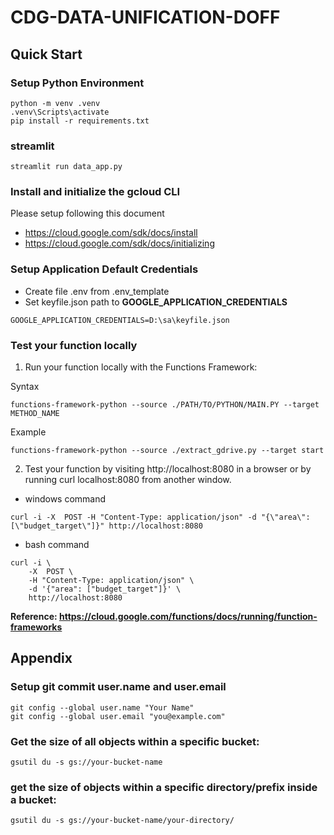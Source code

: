 # CDG-DATA-UNIFICATION-DOFF

## Quick Start

### Setup Python Environment
```console
python -m venv .venv
.venv\Scripts\activate
pip install -r requirements.txt
```

### streamlit
```
streamlit run data_app.py
```

### Install and initialize the gcloud CLI
Please setup following this document 
- https://cloud.google.com/sdk/docs/install
- https://cloud.google.com/sdk/docs/initializing

### Setup Application Default Credentials
- Create file .env from .env_template
- Set keyfile.json path to **GOOGLE_APPLICATION_CREDENTIALS**
```console
GOOGLE_APPLICATION_CREDENTIALS=D:\sa\keyfile.json
```

### Test your function locally
1. Run your function locally with the Functions Framework:

Syntax
```console
functions-framework-python --source ./PATH/TO/PYTHON/MAIN.PY --target METHOD_NAME
```
Example
```console
functions-framework-python --source ./extract_gdrive.py --target start
```
2. Test your function by visiting http://localhost:8080 in a browser or by running curl localhost:8080 from another window.
- windows command
```console
curl -i -X  POST -H "Content-Type: application/json" -d "{\"area\": [\"budget_target\"]}" http://localhost:8080
```
- bash command
```console
curl -i \
    -X  POST \
    -H "Content-Type: application/json" \
    -d '{"area": ["budget_target"]}' \
    http://localhost:8080
```

**Reference: https://cloud.google.com/functions/docs/running/function-frameworks**


## Appendix
### Setup git commit user.name and user.email
```console
git config --global user.name "Your Name"
git config --global user.email "you@example.com"
```

### Get the size of all objects within a specific bucket:
```
gsutil du -s gs://your-bucket-name
```

### get the size of objects within a specific directory/prefix inside a bucket:
```
gsutil du -s gs://your-bucket-name/your-directory/
```